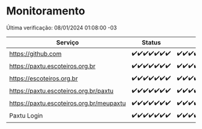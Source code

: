 # Monitoramento

Última verificação: 08/01/2024 01:08:00 -03

|Serviço|Status|Últimas 24h|
|---|---|---|
|https://github.com|<span title="2024-01-01: OK=24">✔️</span><span title="2024-01-02: OK=24">✔️</span><span title="2024-01-03: OK=24">✔️</span><span title="2024-01-04: OK=24">✔️</span><span title="2024-01-05: OK=24">✔️</span><span title="2024-01-06: OK=24">✔️</span><span title="2024-01-07: OK=5">✔️</span>|<span title="07/01/2024 02:05:00 -03 : 200">✔️</span><span title="07/01/2024 03:07:00 -03 : 200">✔️</span><span title="07/01/2024 04:04:00 -03 : 200">✔️</span><span title="07/01/2024 05:07:00 -03 : 200">✔️</span><span title="07/01/2024 06:05:00 -03 : 200">✔️</span><span title="07/01/2024 07:06:00 -03 : 200">✔️</span><span title="07/01/2024 08:03:00 -03 : 200">✔️</span><span title="07/01/2024 09:10:00 -03 : 200">✔️</span><span title="07/01/2024 10:07:00 -03 : 200">✔️</span><span title="07/01/2024 11:03:00 -03 : 200">✔️</span><span title="07/01/2024 12:04:00 -03 : 200">✔️</span><span title="07/01/2024 13:06:00 -03 : 200">✔️</span><span title="07/01/2024 14:03:00 -03 : 200">✔️</span><span title="07/01/2024 15:07:00 -03 : 200">✔️</span><span title="07/01/2024 16:03:00 -03 : 200">✔️</span><span title="07/01/2024 17:06:00 -03 : 200">✔️</span><span title="07/01/2024 18:04:00 -03 : 200">✔️</span><span title="07/01/2024 19:05:00 -03 : 200">✔️</span><span title="07/01/2024 20:05:00 -03 : 200">✔️</span><span title="07/01/2024 21:32:00 -03 : 200">✔️</span><span title="07/01/2024 22:49:00 -03 : 200">✔️</span><span title="07/01/2024 23:22:00 -03 : 200">✔️</span><span title="08/01/2024 00:07:00 -03 : 200">✔️</span><span title="08/01/2024 01:08:00 -03 : 200">✔️</span>|
|https://paxtu.escoteiros.org.br|<span title="2024-01-01: OK=24">✔️</span><span title="2024-01-02: OK=24">✔️</span><span title="2024-01-03: OK=24">✔️</span><span title="2024-01-04: OK=24">✔️</span><span title="2024-01-05: OK=24">✔️</span><span title="2024-01-06: OK=24">✔️</span><span title="2024-01-07: OK=5">✔️</span>|<span title="07/01/2024 02:05:00 -03 : 200">✔️</span><span title="07/01/2024 03:07:00 -03 : 200">✔️</span><span title="07/01/2024 04:04:00 -03 : 200">✔️</span><span title="07/01/2024 05:07:00 -03 : 200">✔️</span><span title="07/01/2024 06:05:00 -03 : 200">✔️</span><span title="07/01/2024 07:06:00 -03 : 200">✔️</span><span title="07/01/2024 08:03:00 -03 : 200">✔️</span><span title="07/01/2024 09:10:00 -03 : 200">✔️</span><span title="07/01/2024 10:07:00 -03 : 200">✔️</span><span title="07/01/2024 11:03:00 -03 : 200">✔️</span><span title="07/01/2024 12:04:00 -03 : 200">✔️</span><span title="07/01/2024 13:06:00 -03 : 200">✔️</span><span title="07/01/2024 14:03:00 -03 : 200">✔️</span><span title="07/01/2024 15:07:00 -03 : 200">✔️</span><span title="07/01/2024 16:03:00 -03 : 200">✔️</span><span title="07/01/2024 17:06:00 -03 : 200">✔️</span><span title="07/01/2024 18:04:00 -03 : 200">✔️</span><span title="07/01/2024 19:05:00 -03 : 200">✔️</span><span title="07/01/2024 20:05:00 -03 : 200">✔️</span><span title="07/01/2024 21:32:00 -03 : 200">✔️</span><span title="07/01/2024 22:49:00 -03 : 200">✔️</span><span title="07/01/2024 23:22:00 -03 : 200">✔️</span><span title="08/01/2024 00:07:00 -03 : 200">✔️</span><span title="08/01/2024 01:08:00 -03 : 200">✔️</span>|
|https://escoteiros.org.br|<span title="2024-01-01: OK=24">✔️</span><span title="2024-01-02: OK=24">✔️</span><span title="2024-01-03: OK=24">✔️</span><span title="2024-01-04: OK=24">✔️</span><span title="2024-01-05: OK=24">✔️</span><span title="2024-01-06: OK=24">✔️</span><span title="2024-01-07: OK=5">✔️</span>|<span title="07/01/2024 02:05:00 -03 : 200">✔️</span><span title="07/01/2024 03:07:00 -03 : 200">✔️</span><span title="07/01/2024 04:04:00 -03 : 200">✔️</span><span title="07/01/2024 05:07:00 -03 : 200">✔️</span><span title="07/01/2024 06:05:00 -03 : 200">✔️</span><span title="07/01/2024 07:06:00 -03 : 200">✔️</span><span title="07/01/2024 08:03:00 -03 : 200">✔️</span><span title="07/01/2024 09:10:00 -03 : 200">✔️</span><span title="07/01/2024 10:07:00 -03 : 200">✔️</span><span title="07/01/2024 11:03:00 -03 : 200">✔️</span><span title="07/01/2024 12:04:00 -03 : 200">✔️</span><span title="07/01/2024 13:06:00 -03 : 200">✔️</span><span title="07/01/2024 14:03:00 -03 : 200">✔️</span><span title="07/01/2024 15:07:00 -03 : 200">✔️</span><span title="07/01/2024 16:03:00 -03 : 200">✔️</span><span title="07/01/2024 17:06:00 -03 : 200">✔️</span><span title="07/01/2024 18:04:00 -03 : 200">✔️</span><span title="07/01/2024 19:05:00 -03 : 200">✔️</span><span title="07/01/2024 20:05:00 -03 : 200">✔️</span><span title="07/01/2024 21:32:00 -03 : 200">✔️</span><span title="07/01/2024 22:49:00 -03 : 200">✔️</span><span title="07/01/2024 23:22:00 -03 : 200">✔️</span><span title="08/01/2024 00:07:00 -03 : 200">✔️</span><span title="08/01/2024 01:08:00 -03 : 200">✔️</span>|
|https://paxtu.escoteiros.org.br/paxtu|<span title="2024-01-01: OK=24">✔️</span><span title="2024-01-02: OK=24">✔️</span><span title="2024-01-03: OK=24">✔️</span><span title="2024-01-04: OK=24">✔️</span><span title="2024-01-05: OK=24">✔️</span><span title="2024-01-06: OK=24">✔️</span><span title="2024-01-07: OK=5">✔️</span>|<span title="07/01/2024 02:05:00 -03 : 200">✔️</span><span title="07/01/2024 03:07:00 -03 : 200">✔️</span><span title="07/01/2024 04:04:00 -03 : 200">✔️</span><span title="07/01/2024 05:07:00 -03 : 200">✔️</span><span title="07/01/2024 06:05:00 -03 : 200">✔️</span><span title="07/01/2024 07:06:00 -03 : 200">✔️</span><span title="07/01/2024 08:03:00 -03 : 200">✔️</span><span title="07/01/2024 09:10:00 -03 : 200">✔️</span><span title="07/01/2024 10:07:00 -03 : 200">✔️</span><span title="07/01/2024 11:03:00 -03 : 200">✔️</span><span title="07/01/2024 12:04:00 -03 : 200">✔️</span><span title="07/01/2024 13:06:00 -03 : 200">✔️</span><span title="07/01/2024 14:03:00 -03 : 200">✔️</span><span title="07/01/2024 15:07:00 -03 : 200">✔️</span><span title="07/01/2024 16:03:00 -03 : 200">✔️</span><span title="07/01/2024 17:06:00 -03 : 200">✔️</span><span title="07/01/2024 18:04:00 -03 : 200">✔️</span><span title="07/01/2024 19:05:00 -03 : 200">✔️</span><span title="07/01/2024 20:05:00 -03 : 200">✔️</span><span title="07/01/2024 21:32:00 -03 : 200">✔️</span><span title="07/01/2024 22:49:00 -03 : 200">✔️</span><span title="07/01/2024 23:22:00 -03 : 200">✔️</span><span title="08/01/2024 00:07:00 -03 : 200">✔️</span><span title="08/01/2024 01:08:00 -03 : 200">✔️</span>|
|https://paxtu.escoteiros.org.br/meupaxtu|<span title="2024-01-01: OK=24">✔️</span><span title="2024-01-02: OK=24">✔️</span><span title="2024-01-03: OK=24">✔️</span><span title="2024-01-04: OK=24">✔️</span><span title="2024-01-05: OK=24">✔️</span><span title="2024-01-06: OK=24">✔️</span><span title="2024-01-07: OK=5">✔️</span>|<span title="07/01/2024 02:05:00 -03 : 200">✔️</span><span title="07/01/2024 03:07:00 -03 : 200">✔️</span><span title="07/01/2024 04:04:00 -03 : 200">✔️</span><span title="07/01/2024 05:07:00 -03 : 200">✔️</span><span title="07/01/2024 06:05:00 -03 : 200">✔️</span><span title="07/01/2024 07:06:00 -03 : 200">✔️</span><span title="07/01/2024 08:03:00 -03 : 200">✔️</span><span title="07/01/2024 09:10:00 -03 : 200">✔️</span><span title="07/01/2024 10:07:00 -03 : 200">✔️</span><span title="07/01/2024 11:03:00 -03 : 200">✔️</span><span title="07/01/2024 12:04:00 -03 : 200">✔️</span><span title="07/01/2024 13:06:00 -03 : 200">✔️</span><span title="07/01/2024 14:03:00 -03 : 200">✔️</span><span title="07/01/2024 15:07:00 -03 : 200">✔️</span><span title="07/01/2024 16:03:00 -03 : 200">✔️</span><span title="07/01/2024 17:06:00 -03 : 200">✔️</span><span title="07/01/2024 18:04:00 -03 : 200">✔️</span><span title="07/01/2024 19:05:00 -03 : 200">✔️</span><span title="07/01/2024 20:05:00 -03 : 200">✔️</span><span title="07/01/2024 21:32:00 -03 : 200">✔️</span><span title="07/01/2024 22:49:00 -03 : 200">✔️</span><span title="07/01/2024 23:22:00 -03 : 200">✔️</span><span title="08/01/2024 00:07:00 -03 : 200">✔️</span><span title="08/01/2024 01:08:00 -03 : 200">✔️</span>|
|Paxtu Login|<span title="2024-01-01: OK=24">✔️</span><span title="2024-01-02: OK=24">✔️</span><span title="2024-01-03: OK=24">✔️</span><span title="2024-01-04: OK=24">✔️</span><span title="2024-01-05: OK=24">✔️</span><span title="2024-01-06: OK=24">✔️</span><span title="2024-01-07: OK=5">✔️</span>|<span title="07/01/2024 02:05:00 -03 : 200">✔️</span><span title="07/01/2024 03:07:00 -03 : 200">✔️</span><span title="07/01/2024 04:04:00 -03 : 200">✔️</span><span title="07/01/2024 05:07:00 -03 : 200">✔️</span><span title="07/01/2024 06:05:00 -03 : 200">✔️</span><span title="07/01/2024 07:06:00 -03 : 200">✔️</span><span title="07/01/2024 08:03:00 -03 : 200">✔️</span><span title="07/01/2024 09:10:00 -03 : 200">✔️</span><span title="07/01/2024 10:07:00 -03 : 200">✔️</span><span title="07/01/2024 11:03:00 -03 : 200">✔️</span><span title="07/01/2024 12:04:00 -03 : 200">✔️</span><span title="07/01/2024 13:06:00 -03 : 200">✔️</span><span title="07/01/2024 14:03:00 -03 : 200">✔️</span><span title="07/01/2024 15:07:00 -03 : 200">✔️</span><span title="07/01/2024 16:03:00 -03 : 200">✔️</span><span title="07/01/2024 17:06:00 -03 : 200">✔️</span><span title="07/01/2024 18:04:00 -03 : 200">✔️</span><span title="07/01/2024 19:05:00 -03 : 200">✔️</span><span title="07/01/2024 20:05:00 -03 : 200">✔️</span><span title="07/01/2024 21:32:00 -03 : 200">✔️</span><span title="07/01/2024 22:49:00 -03 : 200">✔️</span><span title="07/01/2024 23:22:00 -03 : 200">✔️</span><span title="08/01/2024 00:07:00 -03 : 200">✔️</span><span title="08/01/2024 01:08:00 -03 : 200">✔️</span>|
